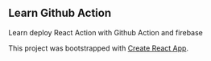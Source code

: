 ## Learn Github Action

Learn deploy React Action with Github Action and firebase

This project was bootstrapped with [Create React App](https://github.com/facebook/create-react-app).

